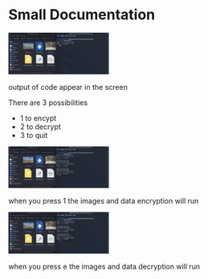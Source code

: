 <h1>Small Documentation </h1>
<img src="https://github.com/mohamad-24/Hybrid-encrypt-and-decrypt-image-project/blob/master/1.png" width="200"/>
<p> output of code appear in the screen </p>
<p>There are 3 possibilities
<ul>
<li>1 to encypt</li>
<li>2 to decrypt</li>
<li>3 to quit</li>
</ul>
</p>
<img src="https://github.com/mohamad-24/Hybrid-encrypt-and-decrypt-image-project/blob/master/2.png" width="200"/>
<p> when you press 1 the images and data encryption will run</p>
<img src="https://github.com/mohamad-24/Hybrid-encrypt-and-decrypt-image-project/blob/master/3.png" width="200"/>
<p>when you press e the images and data decryption will run</p>
